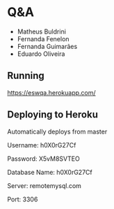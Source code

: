 ﻿# Q&A

 - Matheus Buldrini
 - Fernanda Fenelon
 - Fernanda Guimarães
 - Eduardo Oliveira

## Running

https://eswqa.herokuapp.com/

## Deploying to Heroku
Automatically deploys from master

Username: h0X0rG27Cf

Password: X5vM8SVTEO

Database Name: h0X0rG27Cf

Server: remotemysql.com

Port: 3306
